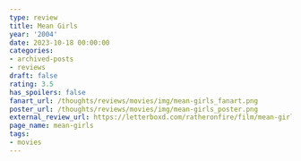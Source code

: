 ```yaml
---
type: review
title: Mean Girls
year: '2004'
date: 2023-10-18 00:00:00
categories:
- archived-posts
- reviews
draft: false
rating: 3.5
has_spoilers: false
fanart_url: /thoughts/reviews/movies/img/mean-girls_fanart.png
poster_url: /thoughts/reviews/movies/img/mean-girls_poster.png
external_review_url: https://letterboxd.com/ratheronfire/film/mean-girls/
page_name: mean-girls
tags:
- movies
---
```


